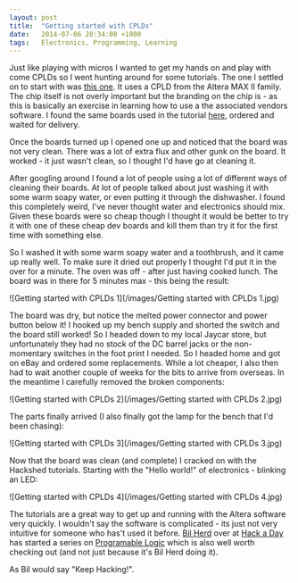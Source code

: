 ```yaml
---
layout: post
title:  "Getting started with CPLDs"
date:   2014-07-06 20:34:00 +1000
tags:   Electronics, Programming, Learning
---
```


Just like playing with micros I wanted to get my hands on and play with come CPLDs so I went hunting around for some tutorials.  The one I settled on to start with was [this one](http://www.hackshed.co.uk/getting-started-with-cplds-index/).  It uses a CPLD from the Altera MAX II family.  The chip itself is not overly important but the branding on the chip is - as this is basically an exercise in learning how to use a the associated vendors software.  I found the same boards used in the tutorial [here](http://www.aliexpress.com/snapshot/6063556008.html), ordered and waited for delivery.

Once the boards turned up I opened one up and noticed that the board was not very clean.  There was a lot of extra flux and other gunk on the board.  It worked - it just wasn't clean, so I thought I'd have  go at cleaning it.

After googling around I found a lot of people using a lot of different ways of cleaning their boards.  At lot of people talked about just washing it with some warm soapy water, or even putting it through the dishwasher.  I found this completely weird, I've never thought water and electronics should mix.  Given these boards were so cheap though I thought it would be better to try it with one of these cheap dev boards and kill them than try it for the first time with something else.

So I washed it with some warm soapy water and a toothbrush, and it came up really well.  To make sure it dried out properly I thought I'd put it in the over for a minute.  The oven was off - after just having cooked lunch.  The board was in there for 5 minutes max - this being the result:

![Getting started with CPLDs 1](/images/Getting started with CPLDs 1.jpg)

The board was dry, but notice the melted power connector and power button below it!  I hooked up my bench supply and shorted the switch and the board still worked!  So I headed down to my local Jaycar store, but unfortunately they had no stock of the DC barrel jacks or the non-momentary switches in the foot print I needed.  So I headed home and got on eBay and ordered some replacements.  While a lot cheaper, I also then had to wait another couple of weeks for the bits to arrive from overseas.  In the meantime I carefully removed the broken components:

![Getting started with CPLDs 2](/images/Getting started with CPLDs 2.jpg)

The parts finally arrived (I also finally got the lamp for the bench that I'd been chasing):

![Getting started with CPLDs 3](/images/Getting started with CPLDs 3.jpg)

Now that the board was clean (and complete) I cracked on with the Hackshed tutorials.  Starting with the "Hello world!" of electronics - blinking an LED:

![Getting started with CPLDs 4](/images/Getting started with CPLDs 4.jpg)

The tutorials are a great way to get up and running with the Altera software very quickly.  I wouldn't say the software is complicated - its just not very intuitive for someone who has't used it before.  [Bil Herd](http://en.wikipedia.org/wiki/Bil_Herd) over at [Hack a Day](https://hackaday.com/) has started a series on [Programable Logic](https://hackaday.com/2014/06/24/programmable-logic-i-plapal/) which is also well worth checking out (and not just because it's Bil Herd doing it).

As Bil would say "Keep Hacking!".